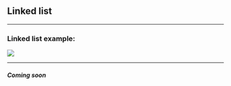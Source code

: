 ## Linked list

<hr>

### Linked list example:

<p>
<img src="https://github.com/GothamsJoker/DataStructures/blob/master/images/Java-LinkedList.png">
</p>

<hr>

#### *Coming soon*
